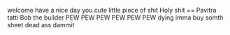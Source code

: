welcome
have a nice day
you cute little piece of shit
Holy shit == Pavitra tatti
Bob the builder
PEW PEW PEW PEW PEW PEW
dying
imma buy somth
sheet
dead ass
dammit
